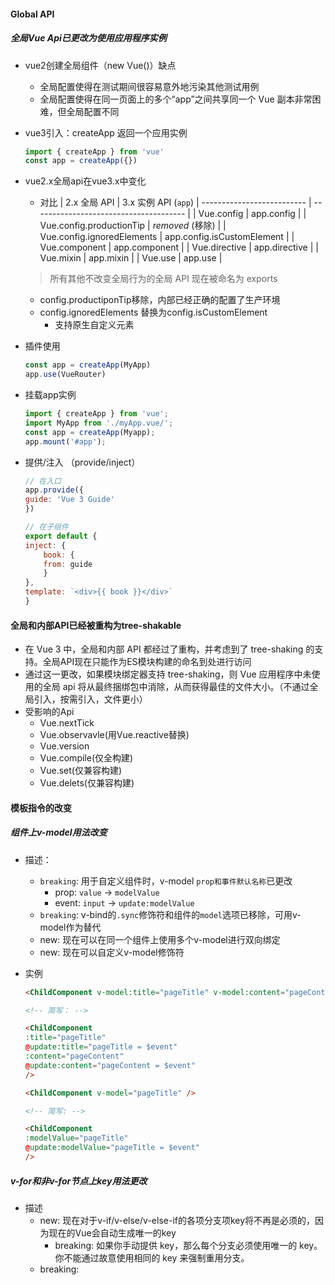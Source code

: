 #### Global API

##### 全局Vue Api已更改为使用应用程序实例

* vue2创建全局组件（new Vue()）缺点
  * 全局配置使得在测试期间很容易意外地污染其他测试用例
  * 全局配置使得在同一页面上的多个“app”之间共享同一个 Vue 副本非常困难，但全局配置不同
* vue3引入：createApp  返回一个应用实例

  ```js
  import { createApp } from 'vue'
  const app = createApp({})
  ```

* vue2.x全局api在vue3.x中变化

  * 对比
      | 2.x 全局 API               | 3.x 实例 API (`app`)
      | -------------------------- | --------------------------------------  |
      | Vue.config                 | app.config                              |
      | Vue.config.productionTip   | _removed_ (移除)                        |
      | Vue.config.ignoredElements | app.config.isCustomElement              |
      | Vue.component              | app.component                           |
      | Vue.directive              | app.directive                           |
      | Vue.mixin                  | app.mixin                               |
      | Vue.use                    | app.use                                 |
  > 所有其他不改变全局行为的全局 API 现在被命名为 exports
  * config.productiponTip移除，内部已经正确的配置了生产环境
  * config.ignoredElements 替换为config.isCustomElement
    * 支持原生自定义元素
* 插件使用

    ```js
    const app = createApp(MyApp)
    app.use(VueRouter)
    ```

* 挂载app实例

    ```js
    import { createApp } from 'vue';
    import MyApp from './myApp.vue/';
    const app = createApp(Myapp);
    app.mount('#app');
    ```

* 提供/注入 （provide/inject）

    ```js
    // 在入口
    app.provide({
    guide: 'Vue 3 Guide'
    })

    // 在子组件
    export default {
    inject: {
        book: {
        from: guide
        }
    },
    template: `<div>{{ book }}</div>`
    }
    ```

#### 全局和内部API已经被重构为tree-shakable

* 在 Vue 3 中，全局和内部 API 都经过了重构，并考虑到了 tree-shaking 的支持。全局API现在只能作为ES模块构建的命名到处进行访问
* 通过这一更改，如果模块绑定器支持 tree-shaking，则 Vue 应用程序中未使用的全局 api 将从最终捆绑包中消除，从而获得最佳的文件大小。（不通过全局引入，按需引入，文件更小）
* 受影响的Api
  * Vue.nextTick
  * Vue.observavle(用Vue.reactive替换)
  * Vue.version
  * Vue.compile(仅全构建)
  * Vue.set(仅兼容构建)
  * Vue.delets(仅兼容构建)

#### 模板指令的改变

##### 组件上v-model用法改变

* 描述：
  * `breaking`: 用于自定义组件时，v-model  `prop和事件默认名称`已更改
    * prop: `value` -> `modelValue`
    * event: `input` -> `update:modelValue`
  * `breaking`: v-bind的`.sync`修饰符和组件的`model`选项已移除，可用v-model作为替代
  * new: 现在可以在同一个组件上使用多个v-model进行双向绑定
  * new: 现在可以自定义v-model修饰符
* 实例

  ```html
  <ChildComponent v-model:title="pageTitle" v-model:content="pageContent" />

  <!-- 简写： -->

  <ChildComponent
  :title="pageTitle"
  @update:title="pageTitle = $event"
  :content="pageContent"
  @update:content="pageContent = $event"
  />
  ```
  
  ```html
  <ChildComponent v-model="pageTitle" />

  <!-- 简写: -->

  <ChildComponent
  :modelValue="pageTitle"
  @update:modelValue="pageTitle = $event"
  />

  ```

##### **v-for**和**非v-for**节点上**key**用法更改

* 描述
  * new: 现在对于v-if/v-else/v-else-if的各项分支项key将不再是必须的，因为现在的Vue会自动生成唯一的key
    * breaking: 如果你手动提供 key，那么每个分支必须使用唯一的 key。你不能通过故意使用相同的 key 来强制重用分支。
  * breaking: <template v-for> 的 key 应该设置在 <template> 标签上 (而不是设置在它的子结点上)。

##### v-if与v-for的优先级对比

* 描述
  * breaking: 两者用于同一个元素上时，v-if会比v-for拥有更高的优先级

##### v-bind合并行为

* 描述
  * 不兼容：v-bind的绑定顺序会影响渲染结果
  * 在 3.x，如果一个元素同时定义了 v-bind="object" 和一个相同的单独的 property，那么声明绑定的顺序决定了它们如何合并。
  * vue2.x中是单独的属性总是会覆盖v-bind中的属性值
* 实例

  ```html
  <!-- template -->
  <div id="red" v-bind="{ id: 'blue' }"></div>
  <!-- result -->
  <div id="blue"></div>

  <!-- template -->
  <div v-bind="{ id: 'blue' }" id="red"></div>
  <!-- result -->
  <div id="red"></div>
  ```

* 迁移策略
  * 如果你依赖 v-bind 的覆盖功能，目前的建议是确保在单独的 property 之前定义 v-bind attribute。

##### v-for中的ref不再注册ref数组

* 描述
  * vue3.x中，v-for元素上使用ref，将不再自动在$ref中创建数组。
  * 要从单个绑定获取多个ref,将ref绑定到一个更灵活的函数上，这是一个新特性
* 实例

    ```html
    <div v-for="item in list" :ref="setItemRef"></div>
    ```

    ```js
    // 选项式Api
    export default {
        data() {
            return {
            itemRefs: []
            }
        },
        methods: {
            setItemRef(el) {
            this.itemRefs.push(el)
            }
        },
        beforeUpdate() {
            this.itemRefs = []
        },
        updated() {
            console.log(this.itemRefs)
        }
    }
    ```

    ```js
    // 组合式API
    import { ref, onBeforeUpdate, onUpdated } from 'vue'

    export default {
        setup() {
            let itemRefs = []
            const setItemRef = el => {
                itemRefs.push(el)
            }
            onBeforeUpdate(() => {
                itemRefs = []
            })
            onUpdated(() => {
                console.log(itemRefs)
            })
            return {
                itemRefs,
                setItemRef
            }
        }
    }
    ```

* 注意
  > itemRefs 不必是数组：它也可以是一个对象，其 ref 会通过迭代的 key 被设置。
  > 如果需要，itemRef 也可以是响应式的且可以被监听。

#### 组件

##### 只能使用普通函数创建功能组件

##### functional 属性在单文件组件 (SFC) <template> 和 functional 组件选项被抛弃

##### 异步组件需要defineAsyncComponent方法创建

* 描述
  * 新的 `defineAsyncComponent` 助手方法，用于`显式地`定义异步组件
  * `component` 选项重命名为 `loader`
  * `Loader`函数本身`不再接收` resolve 和 reject 参数，且必须返回一个 `Promise`
* 与2.x不同
  * 不再接收resolve和reject参数
  * 用defineAsyncComponent方法包装

  ```js
  // 2.x 版本
  const oldAsyncComponent = (resolve, reject) => {
  /* ... */
  }

  // 3.x 版本
  const asyncComponent = defineAsyncComponent(
  () =>
      new Promise((resolve, reject) => {
      /* ... */
      })
  )
  ```

* 实例

  ```js
    import { defineAsyncComponent } from 'vue'
    import ErrorComponent from './components/ErrorComponent.vue'
    import LoadingComponent from './components/LoadingComponent.vue'

    // 不带选项的异步组件  用defineAsyncComponent方法包装
    const asyncPage = defineAsyncComponent(() => import('./NextPage.vue'))

    // 带选项的异步组件
    const asyncPageWithOptions = defineAsyncComponent({
    loader: () => import('./NextPage.vue'),
    delay: 200,
    timeout: 3000,
    errorComponent: ErrorComponent,
    loadingComponent: LoadingComponent
    })
  ```

#### 渲染函数

##### 渲染函数Api改变

* 描述
  * h现在是全局导入，而不是隐式的作为参数传递给渲染函数
  * vnode 现在有一个扁平的 prop 结构
* render函数参数
  * vue2.x

    ```js
      export default {
          reder(h) {
              return h('div')
          }
      }
    ```

    * vue3.x 因为render函数不再接收参数，所以主要用于steup()函数内部。可以访问作用域中声明的被动状态和函数，以及传递给setup()的参数

    ```js
      import { h, reactive } from 'vue'

      export default {
      setup(props, { slots, attrs, emit }) {
          const state = reactive({
          count: 0
          })

          function increment() {
          state.count++
          }

          // 返回render函数
          return () =>
          h(
              'div',
              {
              onClick: increment
              },
              state.count
          )
        }
      }
    ```

##### slot统一

* 描述
  * this.$slots现在将slots作为函数公开
  * breaking: 移除this.$scopedSlots

#### 其他小改变

* destroyed生命周期选项被重命名为unmounted
* beforeDestroyed 生命周期选项被重命名为berforeOnmount

#### 移除API

* keyCode不在作为v-on的修饰符，不在支持config.keyCodes
* 移除$on,$off,$once
* 不在支持过滤
* 移除内联模板
* 移除$destroy 实例方法。用户不应再手动管理单个 Vue 组件的生命周期

#### 支持的库

* Vue cli v4.5.0
* Vue Router 4.0
* Vuex 4.0

#### 参考

* [从Vue2迁移-重大变化](https://v3.cn.vuejs.org/guide/migration/introduction.html#%E9%87%8D%E5%A4%A7%E6%94%B9%E5%8F%98)
